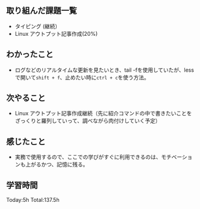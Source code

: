 ## 取り組んだ課題一覧
- タイピング (継続）
- Linux アウトプット記事作成(20%)

## わかったこと
- ログなどのリアルタイムな更新を見たいとき、tail -fを使用していたが、lessで開いて`shift + f`、止めたい時に`ctrl + c`を使う方法。

## 次やること
- Linux アウトプット記事作成継続（先に紹介コマンドの中で書きたいことをざっくりと羅列していって、調べながら肉付けしていく予定）
  
## 感じたこと
- 実務で使用するので、ここでの学びがすぐに利用できるのは、モチベーションも上がるかつ、記憶に残る。

## 学習時間
Today:5h
Total:137.5h
